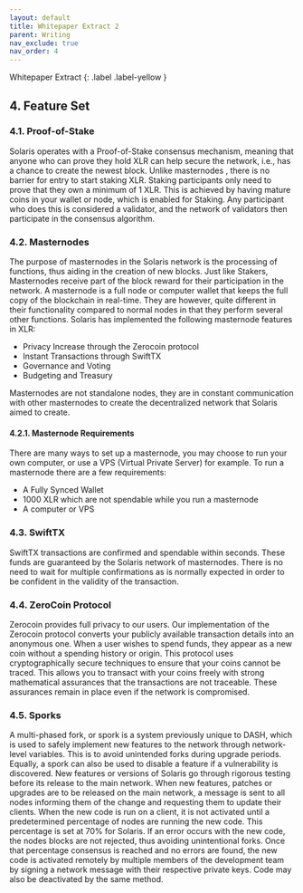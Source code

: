 ```yaml
---
layout: default
title: Whitepaper Extract 2
parent: Writing
nav_exclude: true
nav_order: 4
---
```

Whitepaper Extract
{: .label .label-yellow }

## 4. Feature Set

### 4.1. Proof-of-Stake

Solaris operates with a Proof-of-Stake consensus mechanism, meaning that anyone
who can prove they hold XLR can help secure the network, i.e., has a chance to
create the newest block. Unlike masternodes , there is no barrier for entry to start
staking XLR. Staking participants only need to prove that they own a minimum of 1
XLR. This is achieved by having mature coins in your wallet or node, which is
enabled for Staking. Any participant who does this is considered a validator, and the
network of validators then participate in the consensus algorithm.

### 4.2. Masternodes

The purpose of masternodes in the Solaris network is the processing of functions,
thus aiding in the creation of new blocks. Just like Stakers, Masternodes receive part
of the block reward for their participation in the network.
A masternode is a full node or computer wallet that keeps the full copy of the
blockchain in real-time. They are however, quite different in their functionality
compared to normal nodes in that they perform several other functions.
Solaris has implemented the following masternode features in XLR:

- Privacy Increase through the Zerocoin protocol
- Instant Transactions through SwiftTX
- Governance and Voting
- Budgeting and Treasury

Masternodes are not standalone nodes, they are in constant communication with
other masternodes to create the decentralized network that Solaris aimed to create.

#### 4.2.1. Masternode Requirements

There are many ways to set up a masternode, you may choose to run your own
computer, or use a VPS (Virtual Private Server) for example. To run a masternode
there are a few requirements:

- A Fully Synced Wallet
- 1000 XLR which are not spendable while you run a masternode
- A computer or VPS

### 4.3. SwiftTX

SwiftTX transactions are confirmed and spendable within seconds. These funds are
guaranteed by the Solaris network of masternodes. There is no need to wait for
multiple confirmations as is normally expected in order to be confident in the
validity of the transaction.

### 4.4. ZeroCoin Protocol

Zerocoin provides full privacy to our users. Our implementation of the Zerocoin
protocol converts your publicly available transaction details into an anonymous one.
When a user wishes to spend funds, they appear as a new coin without a spending
history or origin.
This protocol uses cryptographically secure techniques to ensure that your coins
cannot be traced. This allows you to transact with your coins freely with strong
mathematical assurances that the transactions are not traceable. These assurances
remain in place even if the network is compromised.

### 4.5. Sporks

A multi-phased fork, or spork is a system previously unique to DASH, which is used
to safely implement new features to the network through network-level variables.
This is to avoid unintended forks during upgrade periods.
Equally, a spork can also be used to disable a feature if a vulnerability is discovered.
New features or versions of Solaris go through rigorous testing before its release to
the main network. When new features, patches or upgrades are to be released on the
main network, a message is sent to all nodes informing them of the change and
requesting them to update their clients.
When the new code is run on a client, it is not activated until a predetermined
percentage of nodes are running the new code. This percentage is set at 70% for
Solaris.
If an error occurs with the new code, the nodes blocks are not rejected, thus avoiding
unintentional forks. Once that percentage consensus is reached and no errors are
found, the new code is activated remotely by multiple members of the development
team by signing a network message with their respective private keys. Code may also
be deactivated by the same method.